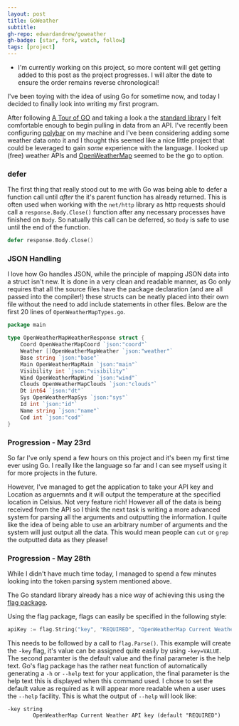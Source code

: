 ```yaml
---
layout: post
title: GoWeather
subtitle:
gh-repo: edwardandrew/goweather
gh-badge: [star, fork, watch, follow]
tags: [project]
---
```


- I'm currently working on this project, so more content will get getting added to this post as the project progresses. I will alter the date to ensure the order remains reverse chronological!

I've been toying with the idea of using Go for sometime now, and today I decided to finally look into writing my first program.

After following [A Tour of GO](https://tour.golang.org/welcome/1) and taking a look a the [standard library](https://golang.org/pkg/#stdlib) I felt comfortable enough to begin pulling in data from an API. I've recently been configuring [polybar](https://github.com/jaagr/polybar) on my machine and I've been considering adding some weather data onto it and I thought this seemed like a nice little project that could be leveraged to gain *some* experience with the language. I looked up (free) weather APIs and [OpenWeatherMap](https://www.openweathermap.org/) seemed to be the go to option.  

### defer
The first thing that really stood out to me with Go was being able to defer a function call until *after* the it's parent function has already returned. This is often used when working with the `net/http` library as http requests should call a `response.Body.Close()` function after any necessary processes have finished on `Body`. So natually this call can be deferred, so `Body` is safe to use until the end of the function.
```go
defer response.Body.Close()
```

### JSON Handling

I love how Go handles JSON, while the principle of mapping JSON data into a struct isn't new. It is done in a very clean and readable manner, as Go only requires that all the source files have the package declaration (and are all passed into the compiler!) these structs can be neatly placed into their own file without the need to add include statements in other files. Below are the first 20 lines of `OpenWeatherMapTypes.go`.
```go
package main

type OpenWeatherMapWeatherResponse struct {
    Coord OpenWeatherMapCoord `json:"coord"`
    Weather []OpenWeatherMapWeather `json:"weather"`
    Base string `json:"base"`
    Main OpenWeatherMapMain `json:"main"`
    Visibility int `json:"visibility"`
    Wind OpenWeatherMapWind `json:"wind"`
    Clouds OpenWeatherMapClouds `json:"clouds"`
    Dt int64 `json:"dt"`
    Sys OpenWeatherMapSys `json:"sys"`
    Id int `json:"id"`
    Name string `json:"name"`
    Cod int `json:"cod"`
}
```

### Progression - May 23rd
So far I've only spend a few hours on this project and it's been my first time ever using Go. I really like the language so far and I can see myself using it for more projects in the future. 

However, I've managed to get the application to take your API key and Location as arguemnts and it will output the temperature at the specified location in Celsius. Not very feature rich! However all of the data is being received from the API so I think the next task is writing a more advanced system for parsing all the arguments and outputting the information. I quite like the idea of being able to use  an arbitrary number of arguments and the system will just output all the data. This would mean people can `cut` or `grep` the outputted data  as they please!

### Progression - May 28th
While I didn't have much time today, I managed to spend a few minutes looking into the token parsing system mentioned above. 

The Go standard library already has a nice way of achieving this using the [flag package](https://golang.org/pkg/flag/).

Using the flag package, flags can easily be specified in the following style:
```go
apiKey := flag.String("key", "REQUIRED", "OpenWeatherMap Current Weather API key")
```
This needs to be followed by a call to `flag.Parse()`. This example will create the `-key` flag, it's value can be assigned quite easily by using `-key=VALUE`. The second paramter is the default value and the final parameter is the help text. Go's flag package has the rather neat function of automatically generating a `-h` or `--help` text for your application, the final parameter is the help text this is displayed when this command used. I chose to set the default value as required as it will appear more readable when a user uses the `--help` facility. This is what the output of `--help` will look like:
```
-key string
        OpenWeatherMap Current Weather API key (default "REQUIRED")
```

